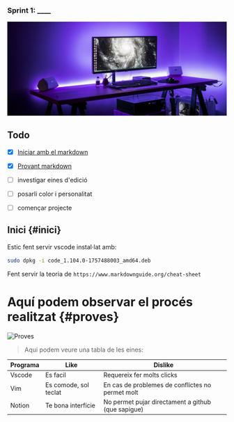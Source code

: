 ### Sprint 1: ____

![Portada](/images/sp1/portada.jpg)

## Todo 
- [x] [Iniciar amb el markdown](#inici)
- [x] [Provant markdown](#proves)
- [ ] investigar eines d'edició
- [ ] posarli color i personalitat
- [ ] començar projecte


## Inici {#inici}
Estic fent servir vscode instal·lat amb:
```bash
sudo dpkg -i code_1.104.0-1757488003_amd64.deb
```

Fent servir la teoria de `https://www.markdownguide.org/cheat-sheet`

# Aquí podem observar el procés realitzat {#proves}
![Proves](/comprovacions/sp1_testing.gif)

> Aqui podem veure una tabla de les eines:

| Programa | Like | Dislike |
|----------|----------|----------|
| Vscode    | Es facil   | Requereix fer molts clicks   |
| Vim    | Es comode, sol teclat   | En cas de problemes de conflictes no permet molt   |
| Notion    | Te bona interfície   | No permet pujar directament a github (que sapigue)   |
